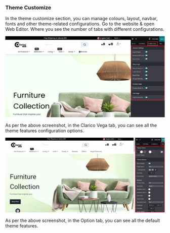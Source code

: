 
### Theme Customize



In the theme customize section, you can manage colours, layout, navbar, fonts and other theme-related configurations. Go to the website & open Web Editor. Where you see the number of tabs with different configurations.


![](./images/32-1.png)


As per the above screenshot, in the Clarico Vega tab, you can see all the theme features configuration options.


![](./images/32-2.jpg)


As per the above screenshot, in the Option tab, you can see all the default theme features.



